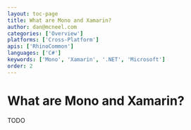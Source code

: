 ```yaml
---
layout: toc-page
title: What are Mono and Xamarin?
author: dan@mcneel.com
categories: ['Overview']
platforms: ['Cross-Platform']
apis: ['RhinoCommon']
languages: ['C#']
keywords: ['Mono', 'Xamarin', '.NET', 'Microsoft']
order: 2
---
```


# What are Mono and Xamarin?

TODO

